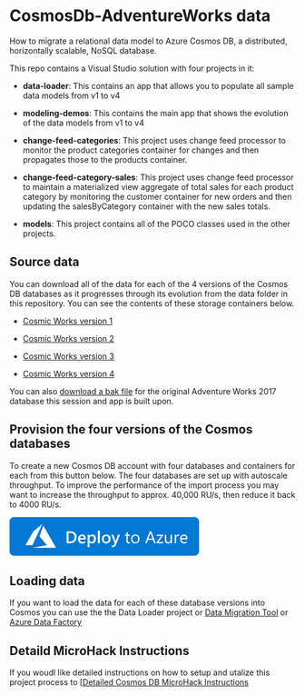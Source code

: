 # CosmosDb-AdventureWorks data

How to migrate a relational data model to Azure Cosmos DB, a distributed, horizontally scalable, NoSQL database.

This repo contains a Visual Studio solution with four projects in it:

* **data-loader**: This contains an app that allows you to populate all sample data models from v1 to v4

* **modeling-demos**: This contains the main app that shows the evolution of the data models from v1 to v4

* **change-feed-categories**: This project uses change feed processor to monitor the product categories container for changes and then propagates those to the products container.

* **change-feed-category-sales**: This project uses change feed processor to maintain a materialized view aggregate of total sales for each product category by monitoring the customer container for new orders and then updating the salesByCategory container with the new sales totals.

* **models**: This project contains all of the POCO classes used in the other projects.

## Source data

You can download all of the data for each of the 4 versions of the Cosmos DB databases as it progresses through its evolution from the data folder in this repository.
You can see the contents of these storage containers below.

* [Cosmic Works version 1](https://github.com/srnichols/CosmosDbAdventureWorks/tree/master/data/cosmic-works-v1)

* [Cosmic Works version 2](https://github.com/srnichols/CosmosDbAdventureWorks/tree/master/data/cosmic-works-v2)

* [Cosmic Works version 3](https://github.com/srnichols/CosmosDbAdventureWorks/tree/master/data/cosmic-works-v3)

* [Cosmic Works version 4](https://github.com/srnichols/CosmosDbAdventureWorks/tree/master/data/cosmic-works-v4)

You can also [download a bak file](https://github.com/srnichols/CosmosDbAdventureWorks/tree/master/data/adventure-works-2017) for the original Adventure Works 2017 database this session and app is built upon.

## Provision the four versions of the Cosmos databases

To create a new Cosmos DB account with four databases and containers for each from this button below. The four databases are set up with autoscale throughput. 
To improve the performance of the import process you may want to increase the throughput to approx. 40,000 RU/s, then reduce it back to 4000 RU/s.

[![Deploy To Azure](https://raw.githubusercontent.com/Azure/azure-quickstart-templates/master/1-CONTRIBUTION-GUIDE/images/deploytoazure.svg?sanitize=true)](https://portal.azure.com/#create/Microsoft.Template/uri/https%3A%2F%2Fraw.githubusercontent.com%2Fazurecosmosdb%2Fcosmicworks%2Fmaster%2Fazuredeploy.json)

## Loading data

If you want to load the data for each of these database versions into Cosmos you can use the the Data Loader project or [Data Migration Tool](https://docs.microsoft.com/en-us/azure/cosmos-db/import-data) or 
[Azure Data Factory](https://docs.microsoft.com/en-us/azure/data-factory/connector-azure-cosmos-db)

## Detaild MicroHack Instructions

If you woudl like detailed instructions on how to setup and utalize this project process to
[[Detailed Cosmos DB MicroHack Instructions](https://github.com/srnichols/CosmosDbAdventureWorks/blob/master/MICROHACKGUIDE.md)